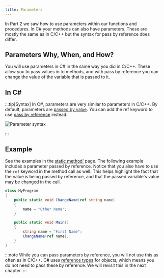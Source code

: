 ```yaml
---
title: Parameters
---
```


In Part 2 we saw how to use parameters within our functions and procedures. In C# your methods can also have parameters. These are mostly the same as in C/C++ but the syntax for pass by reference does differ.

## Parameters Why, When, and How?

You will use parameters in C# in the same way you did in C/C++. These allow you to pass values in to methods, and with pass by reference you can change the value of the variable that is passed to it.

## In C#

:::tip[Syntax]
In C#, parameters are very similar to parameters in C/C++. By default, parameters are [passed by value](/book/part-2-organised-code/4-indirect-access/2-trailside/01-pass-by-ref). You can add the ref keyword to use [pass by reference](/book/part-2-organised-code/4-indirect-access/2-trailside/01-pass-by-ref) instead.

![Parameter syntax](./images/parameters.png)

:::

## Example

See the examples in the [static method'](/book/part-3-programs-as-concepts/1-back-to-c-sharp/2-trailside/4-static-methods) page. The following example includes a parameter passed by reference. Notice that you also have to use the `ref` keyword in the method call as well. This helps highlight the fact that the value is being passed by reference, and that the passed variable's value may be changed in the call.

```cs
class MyProgram
{
    public static void ChangeName(ref string name)
    {
        name = "Other Name";
    }

    public static void Main()
    {
        string name = "First Name";
        ChangeName(ref name);
    }
}
```

:::note
While you can pass parameters by reference, you will not use this as often as in C/C++. C# uses [reference types](/book/part-3-programs-as-concepts/2-abstraction/2-trailside/2-1-value-and-reference-types) for objects, which means you do not need to pass these by reference. We will revisit this in the next chapter.
:::

